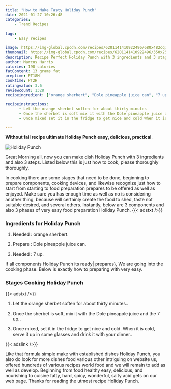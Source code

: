```yaml
---
title: "How to Make Tasty Holiday Punch"
date: 2021-01-27 10:26:48
categories:
    - Trend Recipes
    
tags:
    - Easy recipes

image: https://img-global.cpcdn.com/recipes/6201141410922496/680x482cq70/holiday-punch-recipe-main-photo.jpg
thumbnail: https://img-global.cpcdn.com/recipes/6201141410922496/350x250cq70/holiday-punch-recipe-main-photo.jpg
description: Recipe Perfect Holiday Punch with 3 ingredients and 3 stages of easy cooking.
author: Marcus Harris
calories: 198 calories
fatContent: 13 grams fat
preptime: PT18M
cooktime: PT2H
ratingvalue: 3.6
reviewcount: 1328
recipeingredient: ["orange sherbert", "Dole pineapple juice can", "7 up"]

recipeinstructions: 
      - Let the orange sherbet soften for about thirty minutes 
      - Once the sherbet is soft mix it with the Dole pineapple juice and the 7 up 
      - Once mixed set it in the fridge to get nice and cold When it is cold serve it up in some glasses and drink it with your dinner

---
```




**Without fail recipe ultimate Holiday Punch easy, delicious, practical**. 


![Holiday Punch](https://img-global.cpcdn.com/recipes/6201141410922496/680x482cq70/holiday-punch-recipe-main-photo.jpg "Holiday Punch")




Great Morning all, now you can make dish Holiday Punch with 3 ingredients and also 3 steps. Listed below this is just how to cook, please thoroughly thoroughly.

In cooking there are some stages that need to be done, beginning to prepare components, cooking devices, and likewise recognize just how to start from starting to food preparation prepares to be offered as well as enjoyed. Make sure you has enough time as well as no is considering another thing, because will certainly create the food to shed, taste not suitable desired, and several others. Instantly, below are 3 components and also 3 phases of very easy food preparation Holiday Punch.
{{< adstxt />}}

### Ingredients for Holiday Punch


1. Needed  : orange sherbert.

1. Prepare  : Dole pineapple juice can.

1. Needed  : 7 up.



If all components Holiday Punch its ready| prepares}, We are going into the cooking phase. Below is exactly how to preparing with very easy.

### Stages Cooking Holiday Punch

{{< adstxt />}}


1. Let the orange sherbet soften for about thirty minutes..



1. Once the sherbet is soft, mix it with the Dole pineapple juice and the 7 up..



1. Once mixed, set it in the fridge to get nice and cold. When it is cold, serve it up in some glasses and drink it with your dinner..





{{< adslink />}}

Like that formula simple make with established dishes Holiday Punch, you also do look for more dishes food various other intriguing on website us, offered hundreds of various recipes world food and we will remain to add as well as develop. Beginning from food healthy easy, delicious, and nourishing to cuisine fatty, hard, spicy, wonderful, salty acid gets on our web page. Thanks for reading the utmost recipe Holiday Punch.
